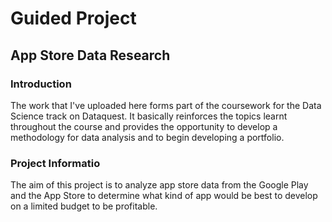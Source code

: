 # Guided Project

## App Store Data Research

### Introduction

The work that I've uploaded here forms part of the coursework for the Data Science track on Dataquest. It basically reinforces the topics learnt throughout the course and provides the opportunity to develop a methodology for data analysis and to begin developing a portfolio. 

### Project Informatio

The aim of this project is to analyze app store data from the Google Play and the App Store to determine what kind of app would be best to develop on a limited budget to be profitable.
